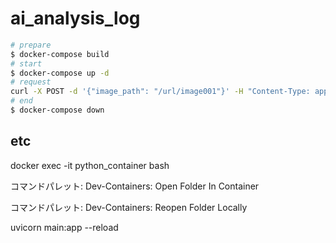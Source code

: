 # ai_analysis_log

```zsh
# prepare
$ docker-compose build
# start
$ docker-compose up -d
# request
curl -X POST -d '{"image_path": "/url/image001"}' -H "Content-Type: application/json" -H "Authorization: Bearer dummy_token" http://localhost/analyze-image
# end
$ docker-compose down
```

## etc

docker exec -it python_container bash

コマンドパレット: Dev-Containers: Open Folder In Container

コマンドパレット: Dev-Containers: Reopen Folder Locally

uvicorn main:app --reload

